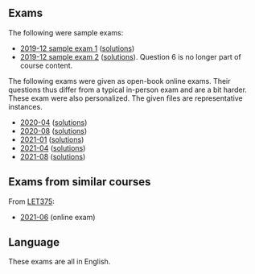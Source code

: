 ## Exams

The following were sample exams:

* [2019-12 sample exam 1](2019-12-sample-1/exam.pdf) ([solutions](2019-12-sample-1/solution.pdf))
* [2019-12 sample exam 2](2019-12-sample-2/exam.pdf) ([solutions](2019-12-sample-2/solution.pdf)).
  Question 6 is no longer part of course content.

The following exams were given as open-book online exams.
Their questions thus differ from a typical in-person exam and are a bit harder.
These exam were also personalized.
The given files are representative instances.

* [2020-04](2020-04/exam.pdf) ([solutions](2020-04/solution.pdf))
* [2020-08](2020-08/exam.pdf) ([solutions](2020-08/solution.pdf))
* [2021-01](2021-01/exam.pdf) ([solutions](2021-01/solution.pdf))
* [2021-04](2021-04/exam.pdf) ([solutions](2021-04/solution.pdf))
* [2021-08](2021-08/exam.pdf) ([solutions](2021-08/solution.pdf))

## Exams from similar courses

From [LET375](../LET375):

* [2021-06](../LET375/2021-06) (online exam)

## Language

These exams are all in English.
